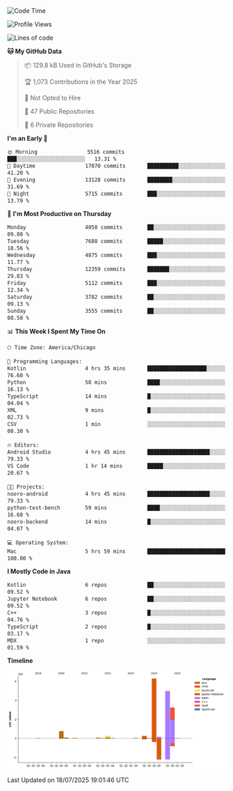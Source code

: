 <!--START_SECTION:waka-->
![Code Time](http://img.shields.io/badge/Code%20Time-1%2C358%20hrs%2026%20mins-blue)

![Profile Views](http://img.shields.io/badge/Profile%20Views-0-blue)

![Lines of code](https://img.shields.io/badge/From%20Hello%20World%20I%27ve%20Written-16.3%20million%20lines%20of%20code-blue)

**🐱 My GitHub Data** 

> 📦 129.8 kB Used in GitHub's Storage 
 > 
> 🏆 1,073 Contributions in the Year 2025
 > 
> 🚫 Not Opted to Hire
 > 
> 📜 47 Public Repositories 
 > 
> 🔑 6 Private Repositories 
 > 
**I'm an Early 🐤** 

```text
🌞 Morning                5516 commits        ███░░░░░░░░░░░░░░░░░░░░░░   13.31 % 
🌆 Daytime                17070 commits       ██████████░░░░░░░░░░░░░░░   41.20 % 
🌃 Evening                13128 commits       ████████░░░░░░░░░░░░░░░░░   31.69 % 
🌙 Night                  5715 commits        ███░░░░░░░░░░░░░░░░░░░░░░   13.79 % 
```
📅 **I'm Most Productive on Thursday** 

```text
Monday                   4058 commits        ██░░░░░░░░░░░░░░░░░░░░░░░   09.80 % 
Tuesday                  7688 commits        █████░░░░░░░░░░░░░░░░░░░░   18.56 % 
Wednesday                4875 commits        ███░░░░░░░░░░░░░░░░░░░░░░   11.77 % 
Thursday                 12359 commits       ███████░░░░░░░░░░░░░░░░░░   29.83 % 
Friday                   5112 commits        ███░░░░░░░░░░░░░░░░░░░░░░   12.34 % 
Saturday                 3782 commits        ██░░░░░░░░░░░░░░░░░░░░░░░   09.13 % 
Sunday                   3555 commits        ██░░░░░░░░░░░░░░░░░░░░░░░   08.58 % 
```


📊 **This Week I Spent My Time On** 

```text
🕑︎ Time Zone: America/Chicago

💬 Programming Languages: 
Kotlin                   4 hrs 35 mins       ███████████████████░░░░░░   76.60 % 
Python                   58 mins             ████░░░░░░░░░░░░░░░░░░░░░   16.13 % 
TypeScript               14 mins             █░░░░░░░░░░░░░░░░░░░░░░░░   04.04 % 
XML                      9 mins              █░░░░░░░░░░░░░░░░░░░░░░░░   02.73 % 
CSV                      1 min               ░░░░░░░░░░░░░░░░░░░░░░░░░   00.30 % 

🔥 Editors: 
Android Studio           4 hrs 45 mins       ████████████████████░░░░░   79.33 % 
VS Code                  1 hr 14 mins        █████░░░░░░░░░░░░░░░░░░░░   20.67 % 

🐱‍💻 Projects: 
nooro-android            4 hrs 45 mins       ████████████████████░░░░░   79.33 % 
python-test-bench        59 mins             ████░░░░░░░░░░░░░░░░░░░░░   16.60 % 
nooro-backend            14 mins             █░░░░░░░░░░░░░░░░░░░░░░░░   04.07 % 

💻 Operating System: 
Mac                      5 hrs 59 mins       █████████████████████████   100.00 % 
```

**I Mostly Code in Java** 

```text
Kotlin                   6 repos             ██░░░░░░░░░░░░░░░░░░░░░░░   09.52 % 
Jupyter Notebook         6 repos             ██░░░░░░░░░░░░░░░░░░░░░░░   09.52 % 
C++                      3 repos             █░░░░░░░░░░░░░░░░░░░░░░░░   04.76 % 
TypeScript               2 repos             █░░░░░░░░░░░░░░░░░░░░░░░░   03.17 % 
MDX                      1 repo              ░░░░░░░░░░░░░░░░░░░░░░░░░   01.59 % 
```



**Timeline**

![Lines of Code chart](https://raw.githubusercontent.com/phanijsp/phanijsp/main/assets/bar_graph.png)


 Last Updated on 18/07/2025 19:01:46 UTC
<!--END_SECTION:waka-->
